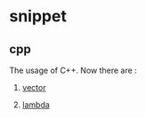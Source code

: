 # snippet
## cpp
The usage of C++. Now there are :
1. [vector](https://github.com/uniqueyehu/snippet/blob/master/cpp/use_vector.cpp)

2. [lambda](https://github.com/uniqueyehu/snippet/blob/master/cpp/use_lambda.cpp)
